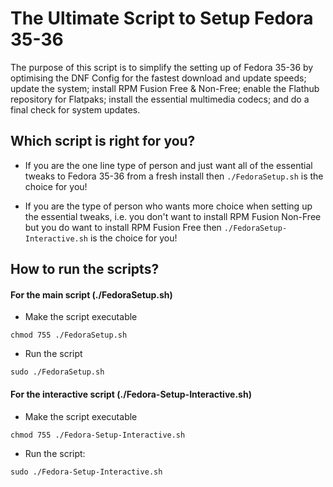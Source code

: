 # The Ultimate Script to Setup Fedora 35-36
The purpose of this script is to simplify the setting up of Fedora 35-36 by optimising the DNF Config for the fastest download and update speeds; update the system; install RPM Fusion Free & Non-Free; enable the Flathub repository for Flatpaks; install the essential multimedia codecs; and do a final check for system updates.

## Which script is right for you?
- If you are the one line type of person and just want all of the essential tweaks to Fedora 35-36 from a fresh install then `./FedoraSetup.sh` is the choice for you!

- If you are the type of person who wants more choice when setting up the essential tweaks, i.e. you don't want to install RPM Fusion Non-Free but you do want to install RPM Fusion Free then `./FedoraSetup-Interactive.sh` is the choice for you!

## How to run the scripts?
#### For the main script (./FedoraSetup.sh)
- Make the script executable
```
chmod 755 ./FedoraSetup.sh
```
- Run the script
```
sudo ./FedoraSetup.sh
```

#### For the interactive script (./Fedora-Setup-Interactive.sh)
- Make the script executable
```
chmod 755 ./Fedora-Setup-Interactive.sh
```
- Run the script:
```
sudo ./Fedora-Setup-Interactive.sh
```
